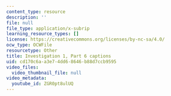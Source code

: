 ```yaml
---
content_type: resource
description: ''
file: null
file_type: application/x-subrip
learning_resource_types: []
license: https://creativecommons.org/licenses/by-nc-sa/4.0/
ocw_type: OCWFile
resourcetype: Other
title: Investigation 1, Part 6 captions
uid: cd170c6a-a3e7-4dd6-8646-b88d7ccb9595
video_files:
  video_thumbnail_file: null
video_metadata:
  youtube_id: ZGR0pt8ulUQ
---
```

